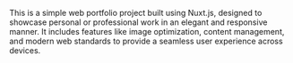 This is a simple web portfolio project built using Nuxt.js, designed to showcase personal or professional work in an elegant and responsive manner. It includes features like image optimization, content management, and modern web standards to provide a seamless user experience across devices.